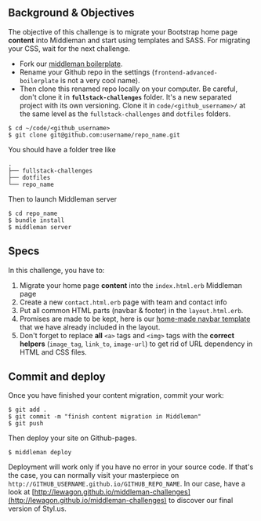 ## Background & Objectives

The objective of this challenge is to migrate your Bootstrap home page **content** into Middleman and start using templates and SASS. For migrating your CSS, wait for the next challenge.

- Fork our [middleman boilerplate](https://github.com/lewagon/frontend-advanced-boilerplate).
- Rename your Github repo in the settings (`frontend-advanced-boilerplate` is not a very cool name).
- Then clone this renamed repo locally on your computer. Be careful, don't clone it in **`fullstack-challenges`** folder. It's a new separated project with its own versioning. Clone it in `code/<github_username>/` at the same level as the `fullstack-challenges` and `dotfiles` folders.

```
$ cd ~/code/<github_username>
$ git clone git@github.com:username/repo_name.git
```

You should have a folder tree like

```
.
├── fullstack-challenges
├── dotfiles
└── repo_name
```

Then to launch Middleman server

```
$ cd repo_name
$ bundle install
$ middleman server
```

## Specs

In this challenge, you have to:

1. Migrate your home page **content** into the `index.html.erb` Middleman page
1. Create a new `contact.html.erb` page with team and contact info
1. Put all common HTML parts (navbar & footer) in the `layout.html.erb`.
1. Promises are made to be kept, here is our [home-made navbar template](https://github.com/lewagon/awesome-navbars/blob/master/templates/_navbar_wagon.html) that we have already included in the layout.
1. Don't forget to replace **all** `<a>` tags and `<img>` tags with the **correct helpers** (`image_tag`, `link_to`, `image-url`) to get rid of URL dependency in HTML and CSS files.


## Commit and deploy

Once you have finished your content migration, commit your work:

```
$ git add .
$ git commit -m "finish content migration in Middleman"
$ git push
```

Then deploy your site on Github-pages.

```
$ middleman deploy
```

Deployment will work only if you have no error in your source code. If that's the case, you can normally visit your masterpiece on `http://GITHUB_USERNAME.github.io/GITHUB_REPO_NAME`. In our case, have a look at [http://lewagon.github.io/middleman-challenges](http://lewagon.github.io/middleman-challenges) to discover our final version of Styl.us.
